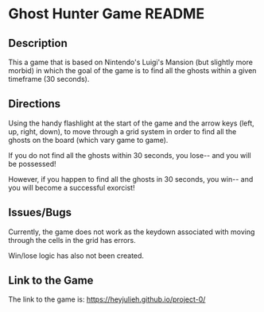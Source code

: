 # Ghost Hunter Game README

## Description

This a game that is based on Nintendo's Luigi's Mansion (but slightly more morbid) in which the goal of the game is to find all the ghosts within a given timeframe (30 seconds).

## Directions
Using the handy flashlight at the start of the game and the arrow keys (left, up, right, down), to move through a grid system in order to find all the ghosts on the board (which vary game to game).

If you do not find all the ghosts within 30 seconds, you lose-- and you will be possessed!

However, if you happen to find all the ghosts in 30 seconds, you win-- and you will become a successful exorcist!

## Issues/Bugs
Currently, the game does not work as the keydown associated with moving through the cells in the grid has errors.

Win/lose logic has also not been created.

## Link to the Game
The link to the game is: https://heyjulieh.github.io/project-0/
